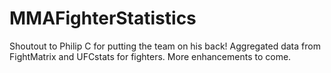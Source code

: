 # MMAFighterStatistics

Shoutout to Philip C for putting the team on his back!
Aggregated data from FightMatrix and UFCstats for fighters. More enhancements to come.
